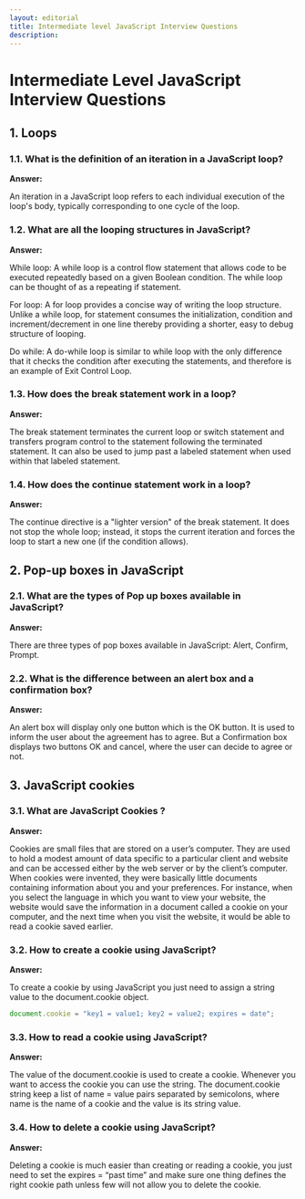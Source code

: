 ```yaml
---
layout: editorial
title: Intermediate level JavaScript Interview Questions
description: 
---
```


# Intermediate Level JavaScript Interview Questions
## 1. Loops
### 1.1. What is the definition of an iteration in a JavaScript loop?

**Answer:**

An iteration in a JavaScript loop refers to each individual execution of the loop's body, typically corresponding to one cycle of the loop.

### 1.2. What are all the looping structures in JavaScript?

**Answer:**

While loop: A while loop is a control flow statement that allows code to be executed repeatedly based on a given Boolean condition. The while loop can be thought of as a repeating if statement.

For loop: A for loop provides a concise way of writing the loop structure. Unlike a while loop, for statement consumes the initialization, condition and increment/decrement in one line thereby providing a shorter, easy to debug structure of looping.

Do while: A do-while loop is similar to while loop with the only difference that it checks the condition after executing the statements, and therefore is an example of Exit Control Loop.

### 1.3. How does the break statement work in a loop?

**Answer:**

The break statement terminates the current loop or switch statement and transfers program control to the statement following the terminated statement. It can also be used to jump past a labeled statement when used within that labeled statement.

### 1.4. How does the continue statement work in a loop?

**Answer:**

 The continue directive is a "lighter version" of the break statement. It does not stop the whole loop; instead, it stops the current iteration and forces the loop to start a new one (if the condition allows).

## 2. Pop-up boxes in JavaScript
 
### 2.1. What are the types of Pop up boxes available in JavaScript?

**Answer:**

There are three types of pop boxes available in JavaScript:
Alert, Confirm, Prompt.

### 2.2. What is the difference between an alert box and a confirmation box?

**Answer:**

An alert box will display only one button which is the OK button. It is used to inform the user about the agreement has to agree. But a Confirmation box displays two buttons OK and cancel, where the user can decide to agree or not.

## 3. JavaScript cookies

### 3.1. What are JavaScript Cookies ?

**Answer:**

Cookies are small files that are stored on a user’s computer. They are used to hold a modest amount of data specific to a particular client and website and can be accessed either by the web server or by the client’s computer. When cookies were invented, they were basically little documents containing information about you and your preferences. For instance, when you select the language in which you want to view your website, the website would save the information in a document called a cookie on your computer, and the next time when you visit the website, it would be able to read a cookie saved earlier.

### 3.2.  How to create a cookie using JavaScript?

**Answer:**

To create a cookie by using JavaScript you just need to assign a string value to the document.cookie object.
````javascript
document.cookie = "key1 = value1; key2 = value2; expires = date";
````

### 3.3. How to read a cookie using JavaScript?

**Answer:**

The value of the document.cookie is used to create a cookie. Whenever you want to access the cookie you can use the string. The document.cookie string keep a list of name = value pairs separated by semicolons, where name is the name of a cookie and the value is its string value.

### 3.4. How to delete a cookie using JavaScript?

**Answer:**

Deleting a cookie is much easier than creating or reading a cookie, you just need to set the expires = “past time” and make sure one thing defines the right cookie path unless few will not allow you to delete the cookie.

